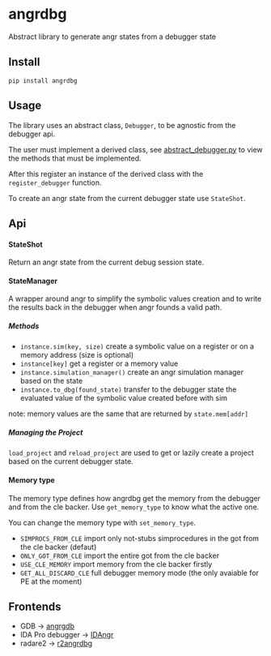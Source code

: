 # angrdbg

Abstract library to generate angr states from a debugger state

## Install

```
pip install angrdbg
```

## Usage

The library uses an abstract class, `Debugger`, to be agnostic from the debugger api.

The user must implement a derived class, see [abstract_debugger.py](angrdbg/abstract_debugger.py) to view the methods that must be implemented.

After this register an instance of the derived class with the `register_debugger` function.

To create an angr state from the current debugger state use `StateShot`.

## Api

#### StateShot

Return an angr state from the current debug session state.

#### StateManager

A wrapper around angr to simplify the symbolic values creation and to write the results back in the debugger when angr founds a valid path.

##### Methods
+ `instance.sim(key, size)`        create a symbolic value on a register or on a memory address (size is optional)
+ `instance[key]`                  get a register or a memory value
+ `instance.simulation_manager()`  create an angr simulation manager based on the state
+ `instance.to_dbg(found_state)`   transfer to the debugger state the evaluated value of the symbolic value created before with sim

note: memory values are the same that are returned by `state.mem[addr]`

##### Managing the Project

`load_project` and `reload_project` are used to get or lazily create a project based on the current debugger state.

#### Memory type

The memory type defines how angrdbg get the memory from the debugger and from the cle backer. Use `get_memory_type` to know what the active one.

You can change the memory type with `set_memory_type`.

+ `SIMPROCS_FROM_CLE` import only not-stubs simprocedures in the got from the cle backer (defaut)
+ `ONLY_GOT_FROM_CLE` import the entire got from the cle backer
+ `USE_CLE_MEMORY` import memory from the cle backer firstly
+ `GET_ALL_DISCARD_CLE` full debugger memory mode (the only avaiable for PE at the moment)

## Frontends
+ GDB -> [angrgdb](https://github.com/andreafioraldi/angrgdb)
+ IDA Pro debugger -> [IDAngr](https://github.com/andreafioraldi/IDAngr)
+ radare2 -> [r2angrdbg](https://github.com/andreafioraldi/r2angrdbg)
